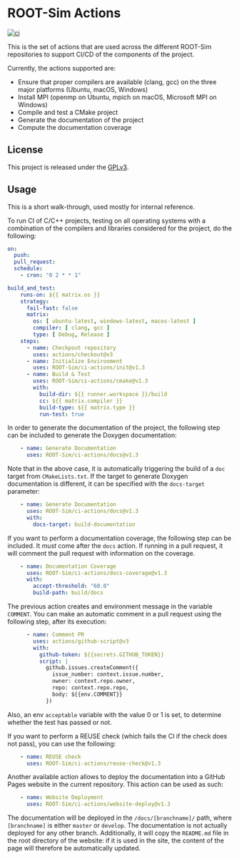 # ROOT-Sim Actions

[![ci](https://github.com/ROOT-Sim/ci-actions/actions/workflows/ci.yml/badge.svg?branch=master)](https://github.com/ROOT-Sim/ci-actions/actions/workflows/ci.yml)

This is the set of actions that are used across the different ROOT-Sim repositories to support
CI/CD of the components of the project.

Currently, the actions supported are:
* Ensure that proper compilers are available (clang, gcc) on the three major platforms (Ubuntu, macOS, Windows)
* Install MPI (openmp on Ubuntu, mpich on macOS, Microsoft MPI on Windows)
* Compile and test a CMake project
* Generate the documentation of the project
* Compute the documentation coverage

## License

This project is released under the [GPLv3](LICENSES/GPL-3.0-only.txt).

## Usage

This is a short walk-through, used mostly for internal reference.

To run CI of C/C++ projects, testing on all operating systems with a combination of the compilers and
libraries considered for the project, do the following:

```yaml
on:
  push:
  pull_request:
  schedule:
    - cron: "0 2 * * 1"

build_and_test:
    runs-on: ${{ matrix.os }}
    strategy:
      fail-fast: false
      matrix:
        os: [ ubuntu-latest, windows-latest, macos-latest ]
        compiler: [ clang, gcc ]
        type: [ Debug, Release ]
    steps:
      - name: Checkpout repository
        uses: actions/checkout@v3
      - name: Initialize Environment
        uses: ROOT-Sim/ci-actions/init@v1.3
      - name: Build & Test
        uses: ROOT-Sim/ci-actions/cmake@v1.3
        with:
          build-dir: ${{ runner.workspace }}/build
          cc: ${{ matrix.compiler }}
          build-type: ${{ matrix.type }}
          run-test: true
```

In order to generate the documentation of the project, the following step can be included to generate the Doxygen
documentation:

```yaml
    - name: Generate Documentation
      uses: ROOT-Sim/ci-actions/docs@v1.3
```

Note that in the above case, it is automatically triggering the build of a `doc` target from `CMakeLists.txt`.
If the target to generate Doxygen documentation is different, it can be specified with the `docs-target` parameter:

```yaml
    - name: Generate Documentation
      uses: ROOT-Sim/ci-actions/docs@v1.3
      with:
        docs-target: build-documentation
```

If you want to perform a documentation coverage, the following step can be included. It *must* come after the `docs`
action. If running in a pull request, it will comment the pull request with information on the coverage.

```yaml
    - name: Documentation Coverage
      uses: ROOT-Sim/ci-actions/docs-coverage@v1.3
      with:
        accept-threshold: "60.0"
        build-path: build/docs
```

The previous action creates and environment message in the variable `COMMENT`. You can make an automatic comment in
a pull request using the following step, after its execution:

```yaml
      - name: Comment PR
        uses: actions/github-script@v3
        with:
          github-token: ${{secrets.GITHUB_TOKEN}}
          script: |
            github.issues.createComment({
              issue_number: context.issue.number,
              owner: context.repo.owner,
              repo: context.repo.repo,
              body: ${{env.COMMENT}}
            })
```

Also, an env `acceptable` variable with the value 0 or 1 is set, to determine whether the test has passed or not.

If you want to perform a REUSE check (which fails the CI if the check does not pass), you can use the following:

```yaml
    - name: REUSE check
      uses: ROOT-Sim/ci-actions/reuse-check@v1.3
```

Another available action allows to deploy the documentation into a GitHub Pages website in the current repository.
This action can be used as such:

```yaml
    - name: Website Deployment
      uses: ROOT-Sim/ci-actions/website-deploy@v1.3
```

The documentation will be deployed in the `/docs/[branchname]/` path, where `[branchname]` is either `master` or 
`develop`. The documentation is not actually deployed for any other branch.
Additionally, it will copy the `README.md` file in the root directory of the website: if it is used in the site, the
content of the page will therefore be automatically updated.
